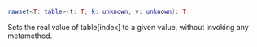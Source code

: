 ```Lua
rawset<T: table>(t: T, k: unknown, v: unknown): T
```
Sets the real value of table[index] to a given value, without invoking any metamethod.